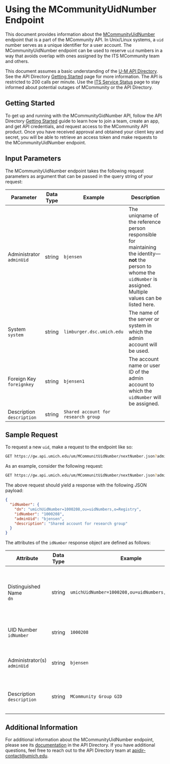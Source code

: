 # Using the MCommunityUidNumber Endpoint

This document provides information about the [MCommunityUidNumber][endpoint] endpoint that is a part of the MCommunity API. In Unix/Linux systems, a `uid` number serves as a unique identifier for a user account. The MCommunityUidNumber endpoint can be used to reserve `uid` numbers in a way that avoids overlap with ones assigned by the ITS MCommunity team and others.

This document assumes a basic understanding of the [U-M API Directory](https://dir.api.it.umich.edu). See the API Directory [Getting Started](https://dir.api.it.umich.edu/get-started) page for more information. The API is restricted to 200 calls per minute. Use the [ITS Service Status](https://status.its.umich.edu/) page to stay informed about potential outages of MCommunity or the API Directory.

## Getting Started

To get up and running with the MCommunityGidNumber API, follow the API Directory [Getting Started](https://dir.api.it.umich.edu/get-started) guide to learn how to join a team, create an app, and get API credentials, and request access to the MCommunity API product. Once you have received approval and obtained your client key and secret, you will be able to retrieve an access token and make requests to the MCommunityUidNumber endpoint.

## Input Parameters

The MCommunityUidNumber endpoint takes the following request parameters as argument that can be passed in the query string of your request:

| Parameter                    | Data Type | Example                             | Description                                                                                                                                                                |
| ---------------------------- | --------- | ----------------------------------- | -------------------------------------------------------------------------------------------------------------------------------------------------------------------------- |
| Administrator<br>`adminUid`  | string    | `bjensen`                           | The uniqname of the reference person responsible for maintaining the identity—**not** the person to whome the `uidNumber` is assigned. Multiple values can be listed here. |
| System<br>`system`           | string    | `limburger.dsc.umich.edu`           | The name of the server or system in which the admin account will be used.                                                                                                  |
| Foreign Key<br>`foreignkey`  | string    | `bjensen1`                          | The account name or user ID of the admin account to which the `uidNumber` will be assigned.                                                                                |
| Description<br>`description` | string    | `Shared account for research group` |

## Sample Request

To request a new `uid`, make a request to the endpoint like so:

```bash
GET https://gw.api.umich.edu/um/MCommunitUidNumber/nextNumber.json?adminUid={adminUid}&system={system}&foreignkey={foreignkey}&description={description}
```

As an example, consider the following request:

```bash
GET https://gw.api.umich.edu/um/MCommunitUidNumber/nextNumber.json?adminUid=bjensen&system=limburger.dsc.umich.edu&foreignkey=bjensen1&description=Shared+account+for+research+group
```

The above request should yield a response with the following JSON payload:

```json
{
  "idNumber": {
    "dn": "umichUidNumber=1000208,ou=uidNumbers,o=Registry",
    "idNumber": "1000208",
    "adminUid": "bjensen",
    "description": "Shared account for research group"
  }
}
```

The attributes of the `idNumber` response object are defined as follows:

| Attribute                      | Data Type | Example                                           | Description                                                                                 |
| ------------------------------ | --------- | ------------------------------------------------- | ------------------------------------------------------------------------------------------- |
| Distinguished Name<br>`dn`     | string    | `umichUidNumber=1000208,ou=uidNumbers,o=Registry` | The fully-qualified distinguished name of the gidNumber object in the MCommunity LDAP tree. |
| UID Number<br>`idNumber`       | string    | `1000208`                                         | The UID number that has been issued.                                                        |
| Administrator(s)<br>`adminUid` | string    | `bjensen`                                         | The uniquename(s) of the gitNumber's owner.                                                 |
| Description<br>`description`   | string    | `MCommunity Group GID`                            | The description associated with the GID number.                                             |

## Additional Information

For additional information about the MCommunityUidNumber endpoint, please see its [documentation][endpoint] in the API Directory. If you have additional questions, feel free to reach out to the API Directory team at [apidir-contact@umich.edu](mailto:apidir-contact@umich.edu).

[endpoint]: https://dir.api.it.umich.edu/docs/mcommunity/1/routes/MCommunityUidNumber/nextNumber.json/get
